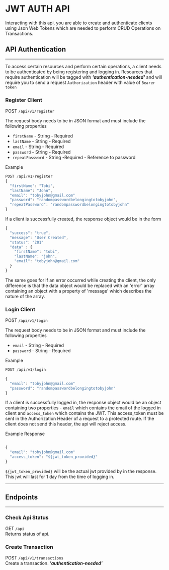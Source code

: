 # JWT AUTH API

Interacting with this api, you are able to create and authenticate clients using Json Web Tokens which are needed to perform CRUD Operations on Transactions.

<!-- The API is live at ${{will_insert_api_url}} -->

## API Authentication
---
To access certain resources and perform certain operations, a client needs to be authenticated by being registering and logging in. Resources that require authentication will be tagged with **_'authentication-needed'_** and will require you to send a request `Authorization` header with value of `Bearer token`


### Register Client

POST `/api/v1/register`

The request body needs to be in JSON format and must include the following properties

- `firstName` - String - Required
- `lastName` - String - Required
- `email` - String - Required
- `password` - String - Required
-  `repeatPassword` - String -Required  - Reference to password

Example
```js
POST /api/v1/register
{
  "firstName": "Tobi",
  "lastName": "John",
  "email": "tobyjohn@gmail.com"
  "password": "randompasswordbelongingtotobyjohn",
  "repeatPassword": "randompasswordbelongingtotobyjohn"
}
```
If a client is successfully created, the response object would be in the form 

```js
{
  "success": "true",
  "message": "User Created",
  "status": "201"
  "data" : {
    "firstName": "tobi",
    "lastName": "john",
    "email": "tobyjohn@gmail.com"
  }
}
```
The same goes for if an error occurred while creating the client, the only difference is that the data object would be replaced with an 'error' array containing an object with a property of 'message' which describes the nature of the array.


### Login Client

POST `/api/v1/login`

The request body needs to be in JSON format and must include the following properties

- `email` - String - Required
- `password` - String - Required

Example
```js
POST /api/v1/login

{
  "email": "tobyjohn@gmail.com"
  "password": "randompasswordbelongingtotobyjohn"
}
```
If a client is successfully logged in, the response object would be an object containing two properties - `email` which contains the email of the logged in client and  `access_token` which contains the JWT. This access_token must be sent in the Authorization Header of a request to a protected route. If the client does not send this header, the api will reject access.

Example Response
```js

{
  "email": "tobyjohn@gmail.com"
  "access_token": "${jwt_token_provided}"
}
```
`${jwt_token_provided}` will be the actual jwt provided by in the response. This jwt will last for 1 day from the time of logging in.

---

## Endpoints
---

### Check Api Status
GET `/api` <br> 
Returns status of api.



### Create Transaction
POST `/api/v1/transactions` <br>
Create a transaction. **_'authentication-needed'_** 


